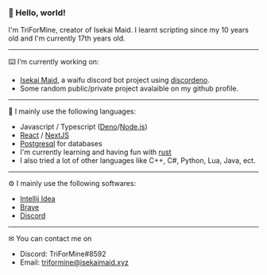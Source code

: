 ### 👋 Hello, world!

I'm TriForMine, creator of Isekai Maid. I learnt scripting since my 10 years old and I'm currently 17th years old.

---

⌨️ I’m currently working on:
- [Isekai Maid](https://www.isekaimaid.xyz/), a waifu discord bot project using [discordeno](https://github.com/discordeno/discordeno).
- Some random public/private project avalaible on my github profile.

---

🔧 I mainly use the following languages:
- Javascript / Typescript ([Deno](https://deno.land/)/[Node.js](https://nodejs.org/))
- [React](https://reactjs.org/) / [NextJS](https://nextjs.org/)
- [Postgresql](https://www.postgresql.org/) for databases
- I'm currently learning and having fun with [rust](https://www.rust-lang.org/)
- I also tried a lot of other languages like C++, C#, Python, Lua, Java, ect.

---

⚙ I mainly use the following softwares:
- [Intellij Idea](https://www.jetbrains.com/idea/)
- [Brave](https://brave.com/)
- [Discord](https://discord.com/)

---
✉ You can contact me on 
- Discord: TriForMine#8592
- Email: [triformine@isekaimaid.xyz](mailto:triformine@isekaimaid.xyz)
